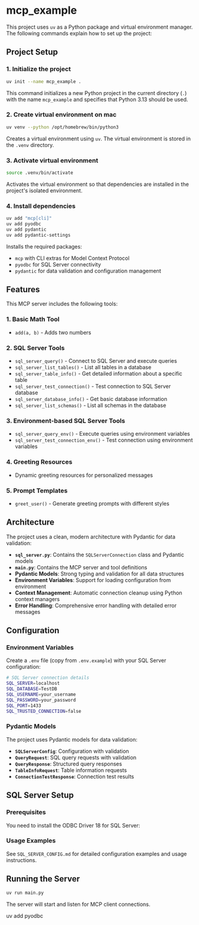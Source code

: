 # mcp_example

This project uses `uv` as a Python package and virtual environment manager. The following commands explain how to set up the project:

## Project Setup

### 1. Initialize the project
```bash
uv init --name mcp_example .
```
This command initializes a new Python project in the current directory (`.`) with the name `mcp_example` and specifies that Python 3.13 should be used.

### 2. Create virtual environment on mac
```bash
uv venv --python /opt/homebrew/bin/python3
```
Creates a virtual environment using `uv`. The virtual environment is stored in the `.venv` directory.

### 3. Activate virtual environment
```bash
source .venv/bin/activate
```
Activates the virtual environment so that dependencies are installed in the project's isolated environment.

### 4. Install dependencies
```bash
uv add "mcp[cli]"
uv add pyodbc
uv add pydantic
uv add pydantic-settings
```
Installs the required packages:
- `mcp` with CLI extras for Model Context Protocol
- `pyodbc` for SQL Server connectivity
- `pydantic` for data validation and configuration management

## Features

This MCP server includes the following tools:

### 1. Basic Math Tool
- `add(a, b)` - Adds two numbers

### 2. SQL Server Tools
- `sql_server_query()` - Connect to SQL Server and execute queries
- `sql_server_list_tables()` - List all tables in a database
- `sql_server_table_info()` - Get detailed information about a specific table
- `sql_server_test_connection()` - Test connection to SQL Server database
- `sql_server_database_info()` - Get basic database information
- `sql_server_list_schemas()` - List all schemas in the database

### 3. Environment-based SQL Server Tools
- `sql_server_query_env()` - Execute queries using environment variables
- `sql_server_test_connection_env()` - Test connection using environment variables

### 4. Greeting Resources
- Dynamic greeting resources for personalized messages

### 5. Prompt Templates
- `greet_user()` - Generate greeting prompts with different styles

## Architecture

The project uses a clean, modern architecture with Pydantic for data validation:

- **`sql_server.py`**: Contains the `SQLServerConnection` class and Pydantic models
- **`main.py`**: Contains the MCP server and tool definitions
- **Pydantic Models**: Strong typing and validation for all data structures
- **Environment Variables**: Support for loading configuration from environment
- **Context Management**: Automatic connection cleanup using Python context managers
- **Error Handling**: Comprehensive error handling with detailed error messages

## Configuration

### Environment Variables
Create a `.env` file (copy from `.env.example`) with your SQL Server configuration:

```bash
# SQL Server connection details
SQL_SERVER=localhost
SQL_DATABASE=TestDB
SQL_USERNAME=your_username
SQL_PASSWORD=your_password
SQL_PORT=1433
SQL_TRUSTED_CONNECTION=false
```

### Pydantic Models
The project uses Pydantic models for data validation:

- **`SQLServerConfig`**: Configuration with validation
- **`QueryRequest`**: SQL query requests with validation
- **`QueryResponse`**: Structured query responses
- **`TableInfoRequest`**: Table information requests
- **`ConnectionTestResponse`**: Connection test results

## SQL Server Setup

### Prerequisites
You need to install the ODBC Driver 18 for SQL Server:

### Usage Examples

See `SQL_SERVER_CONFIG.md` for detailed configuration examples and usage instructions.

## Running the Server

```bash
uv run main.py
```

The server will start and listen for MCP client connections.


uv add pyodbc